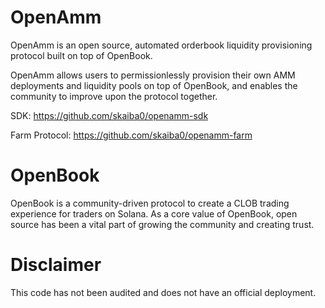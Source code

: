 # OpenAmm

OpenAmm is an open source, automated orderbook liquidity provisioning protocol built on top of OpenBook.

OpenAmm allows users to permissionlessly provision their own AMM deployments and liquidity pools on top of OpenBook, and enables the community to improve upon the protocol together.

SDK: https://github.com/skaiba0/openamm-sdk

Farm Protocol: https://github.com/skaiba0/openamm-farm

# OpenBook

OpenBook is a community-driven protocol to create a CLOB trading experience for traders on Solana. As a core value of OpenBook, open source has been a vital part of growing the community and creating trust.

# Disclaimer

This code has not been audited and does not have an official deployment.
